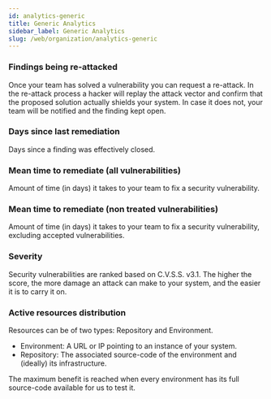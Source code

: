 ```yaml
---
id: analytics-generic
title: Generic Analytics
sidebar_label: Generic Analytics
slug: /web/organization/analytics-generic
---
```


### Findings being re-attacked

Once your team has solved a vulnerability you can request a re-attack.
In the re-attack process a hacker will replay the attack vector and confirm that
the proposed solution actually shields your system. In case it does not, your team
will be notified and the finding kept open.

### Days since last remediation

Days since a finding was effectively closed.

### Mean time to remediate (all vulnerabilities)

Amount of time (in days) it takes to your team to fix a security vulnerability.

### Mean time to remediate (non treated vulnerabilities)

Amount of time (in days) it takes to your team to fix a security vulnerability,
excluding accepted vulnerabilities.

### Severity

Security vulnerabilities are ranked based on C.V.S.S. v3.1. The higher the score,
the more damage an attack can make to your system, and the easier it is to carry it on.

### Active resources distribution

Resources can be of two types: Repository and Environment.

- Environment: A URL or IP pointing to an instance of your system.
- Repository: The associated source-code of the environment and (ideally) its infrastructure.

The maximum benefit is reached when every environment has its full source-code available
for us to test it.

